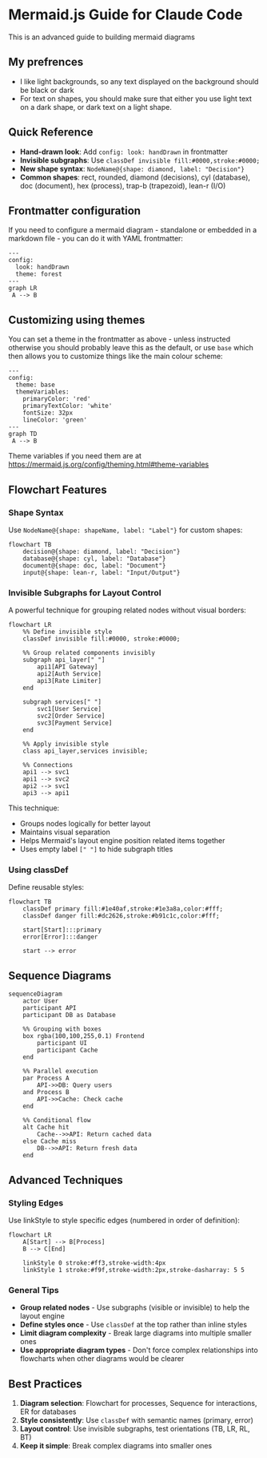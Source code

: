 # Mermaid.js Guide for Claude Code

This is an advanced guide to building mermaid diagrams

## My prefrences

- I like light backgrounds, so any text displayed on the background should be black or dark
- For text on shapes, you should make sure that either you use light text on a dark shape, or dark text on a light shape.

## Quick Reference

- **Hand-drawn look**: Add `config: look: handDrawn` in frontmatter
- **Invisible subgraphs**: Use `classDef invisible fill:#0000,stroke:#0000;`
- **New shape syntax**: `NodeName@{shape: diamond, label: "Decision"}`
- **Common shapes**: rect, rounded, diamond (decisions), cyl (database), doc (document), hex (process), trap-b (trapezoid), lean-r (I/O)

## Frontmatter configuration

If you need to configure a mermaid diagram - standalone or embedded in a markdown file - you can do it with YAML frontmatter:

```mermaid
---
config:
  look: handDrawn
  theme: forest
---
graph LR
 A --> B
```

## Customizing using themes

You can set a theme in the frontmatter as above - unless instructed otherwise you should probably leave this as the default, or use `base` which then allows you to customize things like the main colour scheme:

```mermaid
---
config:
  theme: base
  themeVariables:
    primaryColor: 'red'
    primaryTextColor: 'white'
    fontSize: 32px
    lineColor: 'green'
---
graph TD
 A --> B
```

Theme variables if you need them are at <https://mermaid.js.org/config/theming.html#theme-variables>

## Flowchart Features

### Shape Syntax

Use `NodeName@{shape: shapeName, label: "Label"}` for custom shapes:

```mermaid
flowchart TB
    decision@{shape: diamond, label: "Decision"}
    database@{shape: cyl, label: "Database"}
    document@{shape: doc, label: "Document"}
    input@{shape: lean-r, label: "Input/Output"}
```

### Invisible Subgraphs for Layout Control

A powerful technique for grouping related nodes without visual borders:

```mermaid
flowchart LR
    %% Define invisible style
    classDef invisible fill:#0000, stroke:#0000;
    
    %% Group related components invisibly
    subgraph api_layer[" "]
        api1[API Gateway]
        api2[Auth Service]
        api3[Rate Limiter]
    end
    
    subgraph services[" "]
        svc1[User Service]
        svc2[Order Service]
        svc3[Payment Service]
    end
    
    %% Apply invisible style
    class api_layer,services invisible;
    
    %% Connections
    api1 --> svc1
    api1 --> svc2
    api2 --> svc1
    api3 --> api1
```

This technique:

- Groups nodes logically for better layout
- Maintains visual separation
- Helps Mermaid's layout engine position related items together
- Uses empty label `[" "]` to hide subgraph titles

### Using classDef

Define reusable styles:

```mermaid
flowchart TB
    classDef primary fill:#1e40af,stroke:#1e3a8a,color:#fff;
    classDef danger fill:#dc2626,stroke:#b91c1c,color:#fff;
    
    start[Start]:::primary
    error[Error]:::danger
    
    start --> error
```

## Sequence Diagrams

```mermaid
sequenceDiagram
    actor User
    participant API
    participant DB as Database
    
    %% Grouping with boxes
    box rgba(100,100,255,0.1) Frontend
        participant UI
        participant Cache
    end
    
    %% Parallel execution
    par Process A
        API->>DB: Query users
    and Process B
        API->>Cache: Check cache
    end
    
    %% Conditional flow
    alt Cache hit
        Cache-->>API: Return cached data
    else Cache miss
        DB-->>API: Return fresh data
    end
```

## Advanced Techniques

### Styling Edges

Use linkStyle to style specific edges (numbered in order of definition):

```mermaid
flowchart LR
    A[Start] --> B[Process]
    B --> C[End]
    
    linkStyle 0 stroke:#ff3,stroke-width:4px
    linkStyle 1 stroke:#f9f,stroke-width:2px,stroke-dasharray: 5 5
```

### General Tips

- **Group related nodes** - Use subgraphs (visible or invisible) to help the layout engine
- **Define styles once** - Use `classDef` at the top rather than inline styles
- **Limit diagram complexity** - Break large diagrams into multiple smaller ones
- **Use appropriate diagram types** - Don't force complex relationships into flowcharts when other diagrams would be clearer

## Best Practices

1. **Diagram selection**: Flowchart for processes, Sequence for interactions, ER for databases
2. **Style consistently**: Use `classDef` with semantic names (primary, error)
3. **Layout control**: Use invisible subgraphs, test orientations (TB, LR, RL, BT)
4. **Keep it simple**: Break complex diagrams into smaller ones
